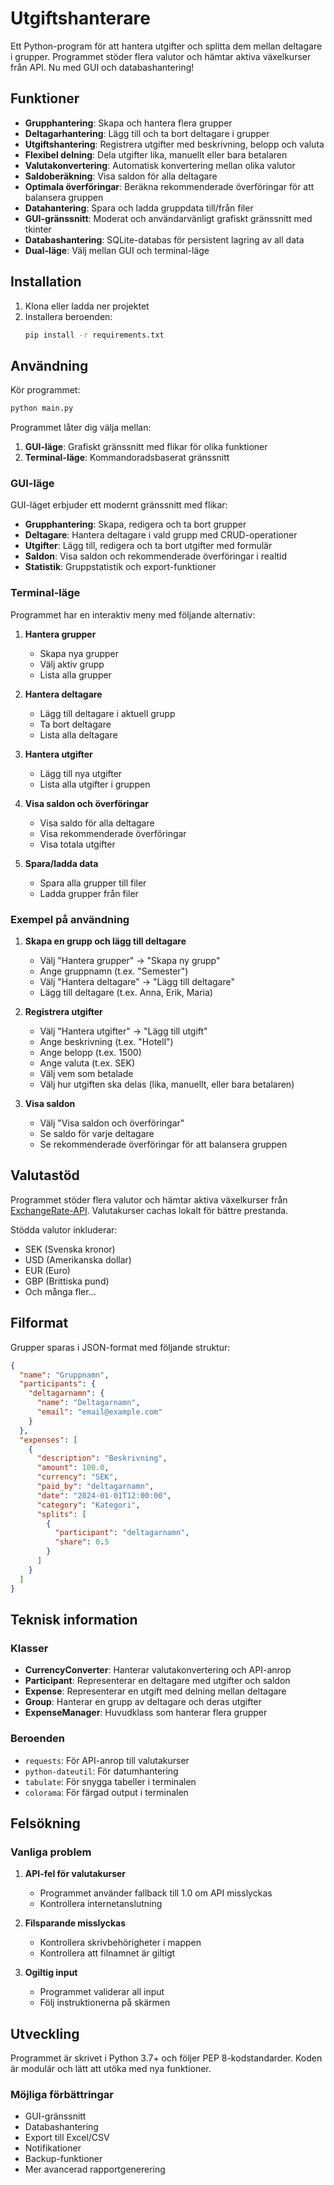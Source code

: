 # Utgiftshanterare

Ett Python-program för att hantera utgifter och splitta dem mellan deltagare i grupper. Programmet stöder flera valutor och hämtar aktiva växelkurser från API. Nu med GUI och databashantering!

## Funktioner

- **Grupphantering**: Skapa och hantera flera grupper
- **Deltagarhantering**: Lägg till och ta bort deltagare i grupper
- **Utgiftshantering**: Registrera utgifter med beskrivning, belopp och valuta
- **Flexibel delning**: Dela utgifter lika, manuellt eller bara betalaren
- **Valutakonvertering**: Automatisk konvertering mellan olika valutor
- **Saldoberäkning**: Visa saldon för alla deltagare
- **Optimala överföringar**: Beräkna rekommenderade överföringar för att balansera gruppen
- **Datahantering**: Spara och ladda gruppdata till/från filer
- **GUI-gränssnitt**: Moderat och användarvänligt grafiskt gränssnitt med tkinter
- **Databashantering**: SQLite-databas för persistent lagring av all data
- **Dual-läge**: Välj mellan GUI och terminal-läge

## Installation

1. Klona eller ladda ner projektet
2. Installera beroenden:
   ```bash
   pip install -r requirements.txt
   ```

## Användning

Kör programmet:
```bash
python main.py
```

Programmet låter dig välja mellan:
1. **GUI-läge**: Grafiskt gränssnitt med flikar för olika funktioner
2. **Terminal-läge**: Kommandoradsbaserat gränssnitt

### GUI-läge

GUI-läget erbjuder ett modernt gränssnitt med flikar:

- **Grupphantering**: Skapa, redigera och ta bort grupper
- **Deltagare**: Hantera deltagare i vald grupp med CRUD-operationer
- **Utgifter**: Lägg till, redigera och ta bort utgifter med formulär
- **Saldon**: Visa saldon och rekommenderade överföringar i realtid
- **Statistik**: Gruppstatistik och export-funktioner

### Terminal-läge

Programmet har en interaktiv meny med följande alternativ:

1. **Hantera grupper**
   - Skapa nya grupper
   - Välj aktiv grupp
   - Lista alla grupper

2. **Hantera deltagare**
   - Lägg till deltagare i aktuell grupp
   - Ta bort deltagare
   - Lista alla deltagare

3. **Hantera utgifter**
   - Lägg till nya utgifter
   - Lista alla utgifter i gruppen

4. **Visa saldon och överföringar**
   - Visa saldo för alla deltagare
   - Visa rekommenderade överföringar
   - Visa totala utgifter

5. **Spara/ladda data**
   - Spara alla grupper till filer
   - Ladda grupper från filer

### Exempel på användning

1. **Skapa en grupp och lägg till deltagare**
   - Välj "Hantera grupper" → "Skapa ny grupp"
   - Ange gruppnamn (t.ex. "Semester")
   - Välj "Hantera deltagare" → "Lägg till deltagare"
   - Lägg till deltagare (t.ex. Anna, Erik, Maria)

2. **Registrera utgifter**
   - Välj "Hantera utgifter" → "Lägg till utgift"
   - Ange beskrivning (t.ex. "Hotell")
   - Ange belopp (t.ex. 1500)
   - Ange valuta (t.ex. SEK)
   - Välj vem som betalade
   - Välj hur utgiften ska delas (lika, manuellt, eller bara betalaren)

3. **Visa saldon**
   - Välj "Visa saldon och överföringar"
   - Se saldo för varje deltagare
   - Se rekommenderade överföringar för att balansera gruppen

## Valutastöd

Programmet stöder flera valutor och hämtar aktiva växelkurser från [ExchangeRate-API](https://exchangerate-api.com/). Valutakurser cachas lokalt för bättre prestanda.

Stödda valutor inkluderar:
- SEK (Svenska kronor)
- USD (Amerikanska dollar)
- EUR (Euro)
- GBP (Brittiska pund)
- Och många fler...

## Filformat

Grupper sparas i JSON-format med följande struktur:
```json
{
  "name": "Gruppnamn",
  "participants": {
    "deltagarnamn": {
      "name": "Deltagarnamn",
      "email": "email@example.com"
    }
  },
  "expenses": [
    {
      "description": "Beskrivning",
      "amount": 100.0,
      "currency": "SEK",
      "paid_by": "deltagarnamn",
      "date": "2024-01-01T12:00:00",
      "category": "Kategori",
      "splits": [
        {
          "participant": "deltagarnamn",
          "share": 0.5
        }
      ]
    }
  ]
}
```

## Teknisk information

### Klasser

- **CurrencyConverter**: Hanterar valutakonvertering och API-anrop
- **Participant**: Representerar en deltagare med utgifter och saldon
- **Expense**: Representerar en utgift med delning mellan deltagare
- **Group**: Hanterar en grupp av deltagare och deras utgifter
- **ExpenseManager**: Huvudklass som hanterar flera grupper

### Beroenden

- `requests`: För API-anrop till valutakurser
- `python-dateutil`: För datumhantering
- `tabulate`: För snygga tabeller i terminalen
- `colorama`: För färgad output i terminalen

## Felsökning

### Vanliga problem

1. **API-fel för valutakurser**
   - Programmet använder fallback till 1.0 om API misslyckas
   - Kontrollera internetanslutning

2. **Filsparande misslyckas**
   - Kontrollera skrivbehörigheter i mappen
   - Kontrollera att filnamnet är giltigt

3. **Ogiltig input**
   - Programmet validerar all input
   - Följ instruktionerna på skärmen

## Utveckling

Programmet är skrivet i Python 3.7+ och följer PEP 8-kodstandarder. Koden är modulär och lätt att utöka med nya funktioner.

### Möjliga förbättringar

- GUI-gränssnitt
- Databashantering
- Export till Excel/CSV
- Notifikationer
- Backup-funktioner
- Mer avancerad rapportgenerering